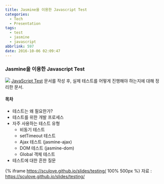 ```yaml
---
title: Jasmine을 이용한 Javascript Test
categories:
  - Tech
  - Presentation
tags:
  - test
  - jasmine
  - javascript
abbrlink: 597
date: 2016-10-06 02:09:47
---
```

### Jasmine을 이용한 Javascript Test
![](jasmine.png)
[JavaScript Test](https://sculove.github.io/blog/2016/05/17/JavascriptTest/) 문서를 작성 후, 실제 테스트를 어떻게 진행해야 하는지에 대해 정리한 문서.

#### 목차
- 테스트는 왜 필요한가?
- 테스트를 위한 개발 프로세스
- 자주 사용하는 테스트 유형
  - 비동기 테스트
  - setTimeout 테스트
  - Ajax 테스트 (jasmine-ajax)
  - DOM 테스트 (jasmine-dom)
  - Global 객체 테스트
- 테스트에 대한 흔한 질문

{% iframe https://sculove.github.io/slides/testing/ 100% 500px %}
자료 : https://sculove.github.io/slides/testing/